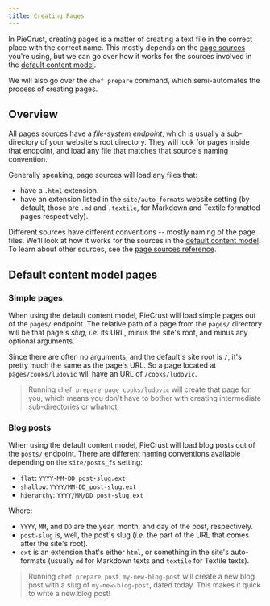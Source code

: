 ```yaml
---
title: Creating Pages
---
```


In PieCrust, creating pages is a matter of creating a text file in the correct
place with the correct name. This mostly depends on the [page sources][src]
you're using, but we can go over how it works for the sources involved in the
[default content model][dcm].

We will also go over the `chef prepare` command, which semi-automates the
process of creating pages.


## Overview

All pages sources have a _file-system endpoint_, which is usually a
sub-directory of your website's root directory. They will look for pages inside
that endpoint, and load any file that matches that source's naming convention.

Generally speaking, page sources will load any files that:

* have a `.html` extension.
* have an extension listed in the `site/auto_formats` website setting (by
  default, those are `.md` and `.textile`, for Markdown and Textile formatted
  pages respectively).

Different sources have different conventions -- mostly naming of the page files.
We'll look at how it works for the sources in the [default content model][dcm].
To learn about other sources, see the [page sources reference][srcref].


## Default content model pages

### Simple pages

When using the default content model, PieCrust will load simple pages out of the
`pages/` endpoint. The relative path of a page from the `pages/` directory will
be that page's _slug_, _i.e._ its URL, minus the site's root, and minus any
optional arguments.

Since there are often no arguments, and the default's site root is `/`, it's
pretty much the same as the page's URL. So a page located at
`pages/cooks/ludovic` will have an URL of `/cooks/ludovic`.

> Running `chef prepare page cooks/ludovic` will create that page for you, which
> means you don't have to bother with creating intermediate sub-directories or
> whatnot.


### Blog posts

When using the default content model, PieCrust will load blog posts out of the
`posts/` endpoint. There are different naming conventions available depending on
the `site/posts_fs` setting:

* `flat`: `YYYY-MM-DD_post-slug.ext`
* `shallow`: `YYYY/MM-DD_post-slug.ext`
* `hierarchy`: `YYYY/MM/DD_post-slug.ext`

Where:

* `YYYY`, `MM`, and `DD` are the year, month, and day of the post,
respectively.
* `post-slug` is, well, the post's slug (_i.e._ the part of the URL that comes
  after the site's root).
* `ext` is an extension that's either `html`, or something in the site's
  auto-formats (usually `md` for Markdown texts and `textile` for Textile
  texts).

> Running `chef prepare post my-new-blog-post` will create a new blog post with
> a slug of `my-new-blog-post`, dated today. This makes it quick to write a new
> blog post!


[src]: {{docurl('content-model/sources')}}
[dcm]: {{docurl('content-model/default-model')}}
[srcref]: {{docurl('reference/sources')}}

